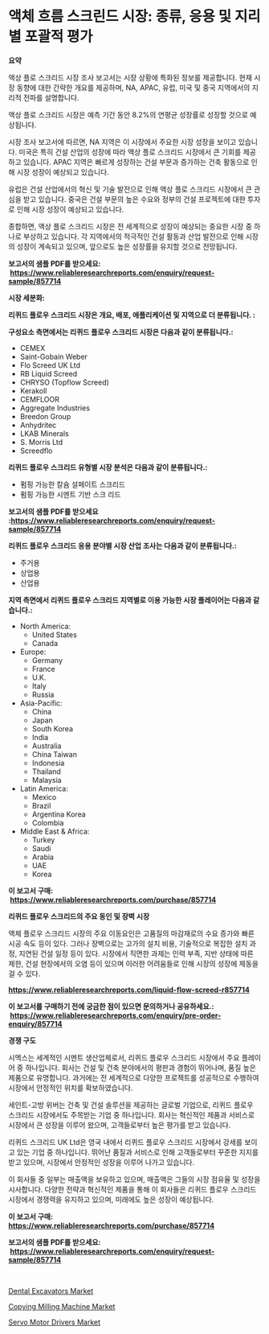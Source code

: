 <p><h1>액체 흐름 스크린드 시장: 종류, 응용 및 지리별 포괄적 평가</h1></p><p><strong>요약</strong></p>
<p><p>액상 플로 스크리드 시장 조사 보고서는 시장 상황에 특화된 정보를 제공합니다. 현재 시장 동향에 대한 간략한 개요를 제공하며, NA, APAC, 유럽, 미국 및 중국 지역에서의 지리적 전파를 설명합니다. </p><p>액상 플로 스크리드 시장은 예측 기간 동안 8.2%의 연평균 성장률로 성장할 것으로 예상됩니다. </p><p>시장 조사 보고서에 따르면, NA 지역은 이 시장에서 주요한 시장 성장을 보이고 있습니다. 미국은 특히 건설 산업의 성장에 따라 액상 플로 스크리드 시장에서 큰 기회를 제공하고 있습니다. APAC 지역은 빠르게 성장하는 건설 부문과 증가하는 건축 활동으로 인해 시장 성장이 예상되고 있습니다. </p><p>유럽은 건설 산업에서의 혁신 및 기술 발전으로 인해 액상 플로 스크리드 시장에서 큰 관심을 받고 있습니다. 중국은 건설 부문의 높은 수요와 정부의 건설 프로젝트에 대한 투자로 인해 시장 성장이 예상되고 있습니다. </p><p>종합하면, 액상 플로 스크리드 시장은 전 세계적으로 성장이 예상되는 중요한 시장 중 하나로 부상하고 있습니다. 각 지역에서의 적극적인 건설 활동과 산업 발전으로 인해 시장의 성장이 계속되고 있으며, 앞으로도 높은 성장률을 유지할 것으로 전망됩니다.</p></p>
<p><strong>보고서의 샘플 PDF를 받으세요: &nbsp;<a href="https://www.reliableresearchreports.com/enquiry/request-sample/857714">https://www.reliableresearchreports.com/enquiry/request-sample/857714</a></strong></p>
<p><strong>시장 세분화:</strong></p>
<p><strong> 리퀴드 플로우 스크리드 시장은 개요, 배포, 애플리케이션 및 지역으로 더 분류됩니다. :</strong></p>
<p><strong>구성요소 측면에서는 리퀴드 플로우 스크리드 시장은 다음과 같이 분류됩니다.:</strong></p>
<p><ul><li>CEMEX</li><li>Saint-Gobain Weber</li><li>Flo Screed UK Ltd</li><li>RB Liquid Screed</li><li>CHRYSO (Topflow Screed)</li><li>Kerakoll</li><li>CEMFLOOR</li><li>Aggregate Industries</li><li>Breedon Group</li><li>Anhydritec</li><li>LKAB Minerals</li><li>S. Morris Ltd</li><li>Screedflo</li></ul></p>
<p><strong> 리퀴드 플로우 스크리드 유형별 시장 분석은 다음과 같이 분류됩니다.:</strong></p>
<p><ul><li>펌핑 가능한 칼슘 설페이트 스크리드</li><li>펌핑 가능한 시멘트 기반 스크 리드</li></ul></p>
<p><strong>보고서의 샘플 PDF를 받으세요 :<a href="https://www.reliableresearchreports.com/enquiry/request-sample/857714">https://www.reliableresearchreports.com/enquiry/request-sample/857714</a></strong></p>
<p><strong> 리퀴드 플로우 스크리드 응용 분야별 시장 산업 조사는 다음과 같이 분류됩니다.:</strong></p>
<p><ul><li>주거용</li><li>상업용</li><li>산업용</li></ul></p>
<p><strong>지역 측면에서 리퀴드 플로우 스크리드 지역별로 이용 가능한 시장 플레이어는 다음과 같습니다.:</strong></p>
<p><ul>
    <li>
        North America:
        <ul>
            <li>United States</li>
            <li>Canada</li>
        </ul>
    </li>
    <li>
        Europe:
        <ul>
            <li>Germany</li>
            <li>France</li>
            <li>U.K.</li>
            <li>Italy</li>
            <li>Russia</li>
        </ul>
    </li>
    <li>
        Asia-Pacific:
        <ul>
            <li>China</li>
            <li>Japan</li>
            <li>South Korea</li>
            <li>India</li>
            <li>Australia</li>
            <li>China Taiwan</li>
            <li>Indonesia</li>
            <li>Thailand</li>
            <li>Malaysia</li>
        </ul>
    </li>
    <li>
        Latin America:
        <ul>
            <li>Mexico</li>
            <li>Brazil</li>
            <li>Argentina Korea</li>
            <li>Colombia</li>
        </ul>
    </li>
    <li>
        Middle East & Africa:
        <ul>
            <li>Turkey</li>
            <li>Saudi</li>
            <li>Arabia</li>
            <li>UAE</li>
            <li>Korea</li>
        </ul>
    </li>
    </ul></p>
<p><strong>이 보고서 구매: &nbsp;<a href="https://www.reliableresearchreports.com/purchase/857714">https://www.reliableresearchreports.com/purchase/857714</a></strong></p>
<p><strong>리퀴드 플로우 스크리드의 주요 동인 및 장벽 시장</strong></p>
<p><p>액체 플로우 스크리드 시장의 주요 이동요인은 고품질의 마감재로의 수요 증가와 빠른 시공 속도 등이 있다. 그러나 장벽으로는 고가의 설치 비용, 기술적으로 복잡한 설치 과정, 지연된 건설 일정 등이 있다. 시장에서 직면한 과제는 인력 부족, 지반 상태에 따른 제한, 건설 현장에서의 오염 등이 있으며 이러한 어려움들로 인해 시장의 성장에 제동을 걸 수 있다.</p></p>
<p><strong><a href="https://www.reliableresearchreports.com/liquid-flow-screed-r857714">https://www.reliableresearchreports.com/liquid-flow-screed-r857714</a></strong></p>
<p><strong>이 보고서를 구매하기 전에 궁금한 점이 있으면 문의하거나 공유하세요.: &nbsp;<a href="https://www.reliableresearchreports.com/enquiry/pre-order-enquiry/857714">https://www.reliableresearchreports.com/enquiry/pre-order-enquiry/857714</a></strong></p>
<p><strong>경쟁 구도</strong></p>
<p><p>시멕스는 세계적인 시멘트 생산업체로서, 리퀴드 플로우 스크리드 시장에서 주요 플레이어 중 하나입니다. 회사는 건설 및 건축 분야에서의 평판과 경험이 뛰어나며, 품질 높은 제품으로 유명합니다. 과거에는 전 세계적으로 다양한 프로젝트를 성공적으로 수행하여 시장에서 안정적인 위치를 확보하였습니다.</p><p>세인트-고방 위버는 건축 및 건설 솔루션을 제공하는 글로벌 기업으로, 리퀴드 플로우 스크리드 시장에서도 주목받는 기업 중 하나입니다. 회사는 혁신적인 제품과 서비스로 시장에서 큰 성장을 이루어 왔으며, 고객들로부터 높은 평가를 받고 있습니다.</p><p>리퀴드 스크리드 UK Ltd은 영국 내에서 리퀴드 플로우 스크리드 시장에서 강세를 보이고 있는 기업 중 하나입니다. 뛰어난 품질과 서비스로 인해 고객들로부터 꾸준한 지지를 받고 있으며, 시장에서 안정적인 성장을 이루어 나가고 있습니다.</p><p>이 회사들 중 일부는 매출액을 보유하고 있으며, 매출액은 그들의 시장 점유율 및 성장을 시사합니다. 다양한 전략과 혁신적인 제품을 통해 이 회사들은 리퀴드 플로우 스크리드 시장에서 경쟁력을 유지하고 있으며, 미래에도 높은 성장이 예상됩니다.</p></p>
<p><strong>이 보고서 구매: &nbsp; <a href="https://www.reliableresearchreports.com/purchase/857714">https://www.reliableresearchreports.com/purchase/857714</a></strong></p>
<p><strong>보고서의 샘플 PDF를 받으세요: &nbsp;<a href="https://www.reliableresearchreports.com/enquiry/request-sample/857714">https://www.reliableresearchreports.com/enquiry/request-sample/857714</a></strong><strong></strong></p>
<p>&nbsp;</p>
<p><p><a href="https://github.com/kufem1/Market-Research-Report-List-2/blob/main/dental-excavators-market.md">Dental Excavators Market</a></p><p><a href="https://github.com/singletonthaxterkelliehr2df/Market-Research-Report-List-2/blob/main/copying-milling-machine-market.md">Copying Milling Machine Market</a></p><p><a href="https://frill-swim-3cd.notion.site/Decoding-Servo-Motor-Drivers-Market-Metrics-Market-Share-Trends-and-Growth-Patterns-e319c8586b0e40f2a61afb6c33674e7d">Servo Motor Drivers Market</a></p></p>